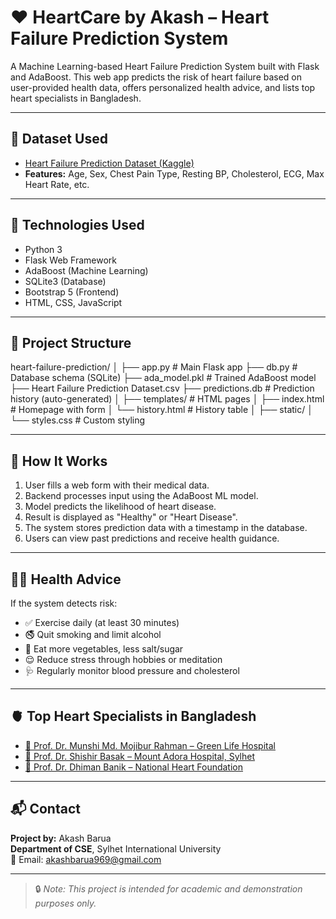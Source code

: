 # ❤️ HeartCare by Akash – Heart Failure Prediction System

A Machine Learning-based Heart Failure Prediction System built with Flask and AdaBoost. This web app predicts the risk of heart failure based on user-provided health data, offers personalized health advice, and lists top heart specialists in Bangladesh.

---

## 🧪 Dataset Used
- [Heart Failure Prediction Dataset (Kaggle)](https://www.kaggle.com/datasets/fedesoriano/heart-failure-prediction)
- **Features:** Age, Sex, Chest Pain Type, Resting BP, Cholesterol, ECG, Max Heart Rate, etc.

---

## 🔧 Technologies Used
- Python 3
- Flask Web Framework
- AdaBoost (Machine Learning)
- SQLite3 (Database)
- Bootstrap 5 (Frontend)
- HTML, CSS, JavaScript

---

## 📁 Project Structure

heart-failure-prediction/
│
├── app.py # Main Flask app
├── db.py # Database schema (SQLite)
├── ada_model.pkl # Trained AdaBoost model
├── Heart Failure Prediction Dataset.csv
├── predictions.db # Prediction history (auto-generated)
│
├── templates/ # HTML pages
│ ├── index.html # Homepage with form
│ └── history.html # History table
│
├── static/
│ └── styles.css # Custom styling


---

## 🚀 How It Works
1. User fills a web form with their medical data.
2. Backend processes input using the AdaBoost ML model.
3. Model predicts the likelihood of heart disease.
4. Result is displayed as "Healthy" or "Heart Disease".
5. The system stores prediction data with a timestamp in the database.
6. Users can view past predictions and receive health guidance.

---

## 👨‍⚕️ Health Advice
If the system detects risk:
- ✅ Exercise daily (at least 30 minutes)
- 🚭 Quit smoking and limit alcohol
- 🥗 Eat more vegetables, less salt/sugar
- 😌 Reduce stress through hobbies or meditation
- 🩺 Regularly monitor blood pressure and cholesterol

---

## 🫀 Top Heart Specialists in Bangladesh
- [🔗 Prof. Dr. Munshi Md. Mojibur Rahman – Green Life Hospital](https://greenlifehospital.com.bd/consultant/professor-dr-munshi-md-mojibur-rahman)
- [🔗 Prof. Dr. Shishir Basak – Mount Adora Hospital, Sylhet](https://mountadora.com/doctors/prof-dr-shishir-basak/)
- [🔗 Prof. Dr. Dhiman Banik – National Heart Foundation](https://www.doctorbangladesh.com/dr-dhiman-banik/)

---

## 📬 Contact
**Project by:** Akash Barua  
**Department of CSE**, Sylhet International University  
📧 Email: [akashbarua969@gmail.com](mailto:akashbarua969@gmail.com)

---

> 🔒 *Note: This project is intended for academic and demonstration purposes only.*

